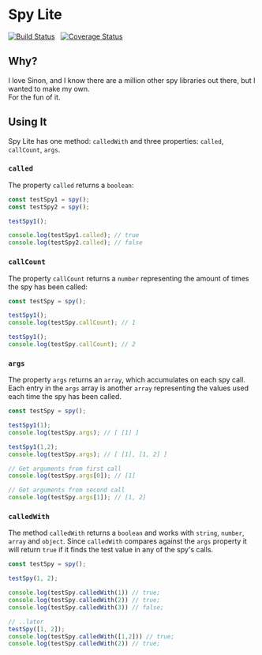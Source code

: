# Spy Lite  

[![Build Status](https://travis-ci.org/grommett/spy-light.svg?branch=master&style=flat-square)](https://travis-ci.org/grommett/spy-light) &nbsp;&nbsp;[![Coverage Status](https://coveralls.io/repos/github/grommett/spy-light/badge.svg?branch=master)](https://coveralls.io/github/grommett/spy-light?branch=master)

## Why?
I love Sinon, and I know there are a million other spy libraries out there, but I wanted to make my own.  
For the fun of it. 

## Using It
Spy Lite has one method: `calledWith` and three properties: `called`, `callCount`, `args`.

### `called`
The property `called` returns a `boolean`:
```js
const testSpy1 = spy();
const testSpy2 = spy();

testSpy1();

console.log(testSpy1.called); // true
console.log(testSpy2.called); // false
```

### `callCount`
The property `callCount` returns a `number` representing the amount of times the spy has been called:
```js
const testSpy = spy();

testSpy1();
console.log(testSpy.callCount); // 1

testSpy1();
console.log(testSpy.callCount); // 2
```

### `args`
The property `args` returns an `array`, which accumulates on each spy call.   
Each entry in the `args` array is another `array` representing the values used each time the spy has been called.  
```js
const testSpy = spy();

testSpy1(1);
console.log(testSpy.args); // [ [1] ]

testSpy1(1,2);
console.log(testSpy.args); // [ [1], [1, 2] ]

// Get arguments from first call
console.log(testSpy.args[0]); // [1]

// Get arguments from second call
console.log(testSpy.args[1]); // [1, 2]
```

### `calledWith`
The method `calledWith` returns a `boolean` and works with `string`, `number`, `array` and `object`. Since `calledWith` compares against the `args` property it will return  `true` if it finds the test value in any of the spy's calls.
```js
const testSpy = spy();

testSpy(1, 2);

console.log(testSpy.calledWith(1)) // true;
console.log(testSpy.calledWith(2)) // true;
console.log(testSpy.calledWith(3)) // false;

// ..later
testSpy([1, 2]);
console.log(testSpy.calledWith([1,2])) // true;
console.log(testSpy.calledWith(2)) // true;
```
